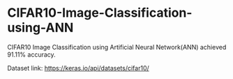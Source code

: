 # CIFAR10-Image-Classification-using-ANN
CIFAR10 Image Classification using Artificial Neural Network(ANN) achieved 91.11% accuracy.

Dataset link: https://keras.io/api/datasets/cifar10/
